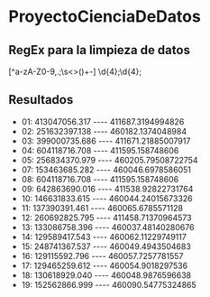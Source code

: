 # ProyectoCienciaDeDatos

## RegEx para la limpieza de datos

[^a-zA-Z0-9,\.;\s<>()+-]
\d{4};\d{4};

## Resultados

- 01: 413047056.317 ---- 411687.3194994826
- 02: 251632397.138 ---- 460182.1374048984
- 03: 399000735.686 ---- 411671.21885007917
- 04: 604118716.708 ---- 411595.158748606
- 05: 256834370.979 ---- 460205.79508722754
- 07: 153463685.282 ---- 460046.6978586051
- 08: 604118716.708 ---- 411595.158748606
- 09: 642863690.016 ---- 411538.92822731764
- 10: 146631833.615 ---- 460044.24015673326
- 11: 137390391.461 ---- 460065.6785571128
- 12: 260692825.795 ---- 411458.71370964573
- 13: 133086758.396 ---- 460037.48140280676
- 14: 129589417.543 ---- 460062.11229749117
- 15: 248741367.537 ---- 460049.4943504683
- 16: 129115592.796 ---- 460057.7257781557
- 17: 129465259.612 ---- 460054.9018297536
- 18: 130618929.040 ---- 460048.9876596638
- 19: 152562866.999 ---- 460090.54775324865